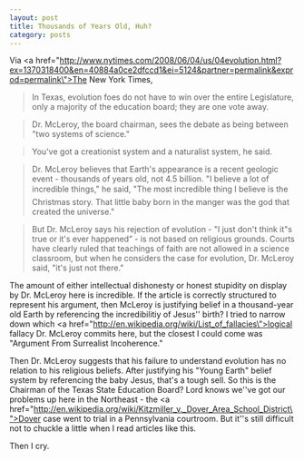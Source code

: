 ```yaml
---
layout: post
title: Thousands of Years Old, Huh?
category: posts
---
```


Via <a href=\"http://www.nytimes.com/2008/06/04/us/04evolution.html?ex=1370318400&en=40884a0ce2dfccd1&ei=5124&partner=permalink&exprod=permalink\">The New York Times</a>,

> In Texas, evolution foes do not have to win over the entire Legislature, only a majority of the education board; they are one vote away.

> Dr. McLeroy, the board chairman, sees the debate as being between \"two systems of science.\"

> You've got a creationist system and a naturalist system, he said.

> Dr. McLeroy believes that Earth's appearance is a recent geologic event - thousands of years old, not 4.5 billion.  \"I believe a lot of incredible things,\" he said, \"The most incredible thing I believe is the Christmas story. That little baby born in the manger was the god that created the universe.\"

> But Dr. McLeroy says his rejection of evolution - \"I just don't think it\"s true or it's ever happened” - is not based on religious grounds. Courts have clearly ruled that teachings of faith are not allowed in a science classroom, but when he considers the case for evolution, Dr. McLeroy said, \"it's just not there.\"

The amount of either intellectual dishonesty or honest stupidity on display by Dr. McLeroy here is incredible.  If the article is correctly structured to represent his argument, then McLeroy is justifying belief in a thousand-year old Earth by referencing the incredibilitiy of Jesus'' birth?  I tried to narrow down which <a href=\"http://en.wikipedia.org/wiki/List_of_fallacies\">logical fallacy</a> Dr. McLeroy commits here, but the closest I could come was \"Argument From Surrealist Incoherence.\"

Then Dr. McLeroy suggests that his failure to understand evolution has no relation to his religious beliefs.  After justifying his \"Young Earth\" belief system by referencing the baby Jesus, that's a tough sell.  So this is the Chairman of the Texas State Education Board?  Lord knows we''ve got our problems up here in the Northeast - the <a href=\"http://en.wikipedia.org/wiki/Kitzmiller_v._Dover_Area_School_District\">Dover case</a> went to trial in a Pennsylvania courtroom.  But it''s still difficult not to chuckle a little when I read articles like this.

Then I cry.